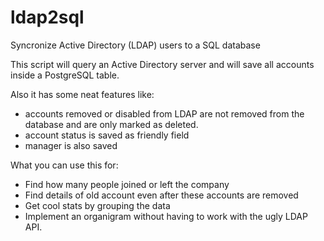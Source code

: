 # ldap2sql
Syncronize Active Directory (LDAP) users to a SQL database

This script will query an Active Directory server and will save all accounts inside a PostgreSQL table.

Also it has some neat features like:
* accounts removed or disabled from LDAP are not removed from the database and are only marked as deleted.
* account status is saved as friendly field
* manager is also saved

What you can use this for:
* Find how many people joined or left the company
* Find details of old account even after these accounts are removed
* Get cool stats by grouping the data
* Implement an organigram without having to work with the ugly LDAP API.
